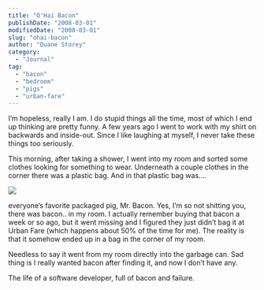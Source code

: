 ```yaml
---
title: "O'Hai Bacon"
publishDate: "2008-03-01"
modifiedDate: "2008-03-01"
slug: "ohai-bacon"
author: "Duane Storey"
category:
  - "Journal"
tag:
  - "bacon"
  - "bedroom"
  - "pigs"
  - "urban-fare"
---
```


I’m hopeless, really I am. I do stupid things all the time, most of which I end up thinking are pretty funny. A few years ago I went to work with my shirt on backwards and inside-out. Since I like laughing at myself, I never take these things too seriously.

This morning, after taking a shower, I went into my room and sorted some clothes looking for something to wear. Underneath a couple clothes in the corner there was a plastic bag. And in that plastic bag was….

![](http://www.fsis.usda.gov/images_recalls/016_2007_bacon.jpg)

everyone’s favorite packaged pig, Mr. Bacon. Yes, I’m so not shitting you, there was bacon.. in my room. I actually remember buying that bacon a week or so ago, but it went missing and I figured they just didn’t bag it at Urban Fare (which happens about 50% of the time for me). The reality is that it somehow ended up in a bag in the corner of my room.

Needless to say it went from my room directly into the garbage can. Sad thing is I really wanted bacon after finding it, and now I don’t have any.

The life of a software developer, full of bacon and failure.